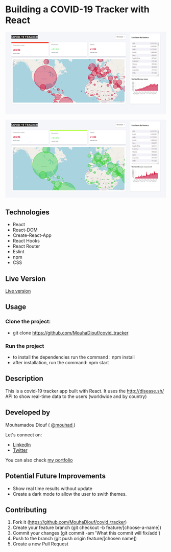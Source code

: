 # Building a COVID-19 Tracker with React
![screenshot](./src/covid_screenshot.png)


![screenshot](./src/covid_screenshot_2.png)


## Technologies

- React
- React-DOM
- Create-React-App
- React Hooks
- React Router
- Eslint
- npm
- CSS

## Live Version 
<a href="https://covid-tracker-mo.netlify.app/" target="_blank" > Live version </a>

## Usage 

### Clone the project: 
 - git clone https://github.com/MouhaDiouf/covid_tracker
 
 ### Run the project
 - to install the dependencies run the command : npm install 
 - after installation, run the command: npm start

## Description 
This is a covid-19 tracker app built with React. It uses the http://disease.sh/ API to show real-time data to the users (worldwide and by country)


## Developed by

Mouhamadou Diouf ( <a href="https://github.com/MouhaDiouf"> @mouhad </a>)

Let's connect on: 

-  <a href="https://www.linkedin.com/in/mouha-diouf/" target="_blank" > LinkedIn </a>
- <a href="https://twitter.com/mouhamadiouf" target="_blank"> Twitter</a>

You can also check <a href="https://mouhadiouf.com/" target="_blank"> my portfolio </a>

## Potential Future Improvements 

- Show real time results without update
- Create a dark mode to allow the user to swith themes. 


## Contributing

1. Fork it (https://github.com/MouhaDiouf/covid_tracker)
2. Create your feature branch (git checkout -b feature/[choose-a-name])
3. Commit your changes (git commit -am 'What this commit will fix/add')
4. Push to the branch (git push origin feature/[chosen name])
5. Create a new Pull Request

